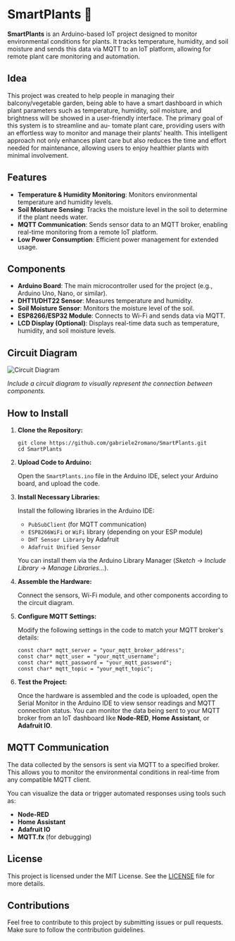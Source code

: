 <h1>SmartPlants 🌱</h1>

  <p><strong>SmartPlants</strong> is an Arduino-based IoT project designed to monitor environmental conditions for
        plants. It tracks temperature, humidity, and soil moisture and sends this data via MQTT to an IoT platform,
        allowing for remote plant care monitoring and automation.</p>

<h2>Idea</h2>
<p>This project was created to help people in managing their balcony/vegetable
garden, being able to have a smart dashboard in which plant parameters such
as temperature, humidity, soil moisture, and brightness will be showed in a
user-friendly interface. The primary goal of this system is to streamline and au-
tomate plant care, providing users with an effortless way to monitor and manage
their plants’ health. This intelligent approach not only enhances plant care but
also reduces the time and effort needed for maintenance, allowing users to enjoy
healthier plants with minimal involvement.</p>

   <h2>Features</h2>
    <ul>
        <li><strong>Temperature & Humidity Monitoring</strong>: Monitors environmental temperature and humidity
            levels.</li>
        <li><strong>Soil Moisture Sensing</strong>: Tracks the moisture level in the soil to determine if the plant
            needs water.</li>
        <li><strong>MQTT Communication</strong>: Sends sensor data to an MQTT broker, enabling real-time monitoring from
            a remote IoT platform.</li>
        <li><strong>Low Power Consumption</strong>: Efficient power management for extended usage.</li>
    </ul>

   <h2>Components</h2>
    <ul>
        <li><strong>Arduino Board</strong>: The main microcontroller used for the project (e.g., Arduino Uno, Nano, or
            similar).</li>
        <li><strong>DHT11/DHT22 Sensor</strong>: Measures temperature and humidity.</li>
        <li><strong>Soil Moisture Sensor</strong>: Monitors the moisture level of the soil.</li>
        <li><strong>ESP8266/ESP32 Module</strong>: Connects to Wi-Fi and sends data via MQTT.</li>
        <li><strong>LCD Display (Optional)</strong>: Displays real-time data such as temperature, humidity, and soil
            moisture levels.</li>
    </ul>

   <h2>Circuit Diagram</h2>
    <img src="path_to_diagram" alt="Circuit Diagram">
    <p><em>Include a circuit diagram to visually represent the connection between components.</em></p>

   <h2>How to Install</h2>
    <ol>
        <li><strong>Clone the Repository:</strong>
            <pre><code>git clone https://github.com/gabriele2romano/SmartPlants.git
cd SmartPlants</code></pre>
        </li>
        <li><strong>Upload Code to Arduino:</strong>
            <p>Open the <code>SmartPlants.ino</code> file in the Arduino IDE, select your Arduino board, and upload the
                code.</p>
        </li>
        <li><strong>Install Necessary Libraries:</strong>
            <p>Install the following libraries in the Arduino IDE:</p>
            <ul>
                <li><code>PubSubClient</code> (for MQTT communication)</li>
                <li><code>ESP8266WiFi</code> or <code>WiFi</code> library (depending on your ESP module)</li>
                <li><code>DHT Sensor Library</code> by Adafruit</li>
                <li><code>Adafruit Unified Sensor</code></li>
            </ul>
            <p>You can install them via the Arduino Library Manager (<em>Sketch</em> -> <em>Include Library</em> ->
                <em>Manage Libraries...</em>).</p>
        </li>
        <li><strong>Assemble the Hardware:</strong>
            <p>Connect the sensors, Wi-Fi module, and other components according to the circuit diagram.</p>
        </li>
        <li><strong>Configure MQTT Settings:</strong>
            <p>Modify the following settings in the code to match your MQTT broker's details:</p>
            <pre><code>const char* mqtt_server = "your_mqtt_broker_address";
const char* mqtt_user = "your_mqtt_username";
const char* mqtt_password = "your_mqtt_password";
const char* mqtt_topic = "your_mqtt_topic";</code></pre>
        </li>
        <li><strong>Test the Project:</strong>
            <p>Once the hardware is assembled and the code is uploaded, open the Serial Monitor in the Arduino IDE to
                view sensor readings and MQTT connection status. You can monitor the data being sent to your MQTT broker
                from an IoT dashboard like <strong>Node-RED</strong>, <strong>Home Assistant</strong>, or
                <strong>Adafruit IO</strong>.</p>
        </li>
    </ol>

  <h2>MQTT Communication</h2>
    <p>The data collected by the sensors is sent via MQTT to a specified broker. This allows you to monitor the
        environmental conditions in real-time from any compatible MQTT client.</p>
    <p>You can visualize the data or trigger automated responses using tools such as:</p>
    <ul>
        <li><strong>Node-RED</strong></li>
        <li><strong>Home Assistant</strong></li>
        <li><strong>Adafruit IO</strong></li>
        <li><strong>MQTT.fx</strong> (for debugging)</li>
    </ul>

  <h2>License</h2>
    <p>This project is licensed under the MIT License. See the <a href="LICENSE">LICENSE</a> file for more details.</p>

  <h2>Contributions</h2>
  <p>Feel free to contribute to this project by submitting issues or pull requests. Make sure to follow the
        contribution guidelines.</p>
